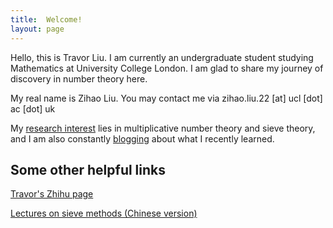 ```yaml
---
title:  Welcome!
layout: page
---
```

Hello, this is Travor Liu. I am currently an undergraduate student studying Mathematics at University College London. I am glad to share my journey of discovery in number theory here.

My real name is Zihao Liu. You may contact me via zihao.liu.22 [at] ucl [dot] ac [dot] uk

My [research interest](/research/) lies in multiplicative number theory and sieve theory, and I am also constantly [blogging](/blogs/) about what I recently learned.

## Some other helpful links

[Travor's Zhihu page](https://www.zhihu.com/people/travorlzh/posts)

[Lectures on sieve methods (Chinese version)](files/sieves.pdf)
